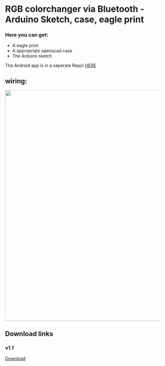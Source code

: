 # RGB colorchanger via Bluetooth - Arduino Sketch, case, eagle print

### Here you can get:

* A eagle print
* A appropriate openscad case
* The Arduino sketch

The Android app is in a seperate Repo! <a href="https://github.com/Lukas-Heiligenbrunner/RGB-Arduino-BT-App">HERE</a>

## wiring:

<img src="https://i.ibb.co/c2RgDWf/RGB-BT.png" width="750"  />


## Download links

### v1.1

<a href="https://github.com/Lukas-Heiligenbrunner/RGB-Arduino-BT-Eagle-PCB-Case/archive/v1.1.zip">Download</a>
